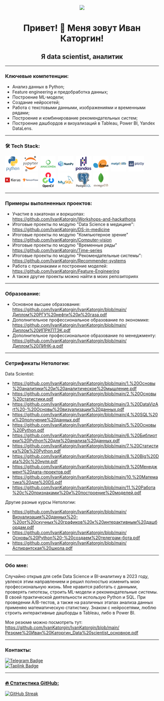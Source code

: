 <div id="header" align="center">
  <img src="https://media4.giphy.com/media/v1.Y2lkPTc5MGI3NjExd3FzdjltZ2V4ZjVmZTEycmpzcThicmQ1bGN5ZDl6N3Z1YnBodTU5dyZlcD12MV9pbnRlcm5hbF9naWZfYnlfaWQmY3Q9cw/S8TzUKzRPjepzJx37U/giphy.gif" width="200"/>

  # Привет! 👋 Меня зовут Иван Каторгин!
  ## Я data scientist, аналитик
</div>

---
### Ключевые компетенции:
- Анализ данных в Python;
- Feature engineering и предобработка данных;
-	Построение ML-модели;	
-	Создание нейросетей;
-	Работа с текстовыми данными, изображениями и временными рядами;
-	Построение и комбинирование рекомендательных систем;
-	Построение дашбордов и визуализаций в Tableau, Power BI, Yandex DataLens.

---
### :hammer_and_wrench: Tech Stack:
<div>
  <img src="https://github.com/devicons/devicon/blob/master/icons/python/python-original-wordmark.svg" title="Python" alt="Python" width="50" height="50"/>&nbsp;
  <img src="https://github.com/devicons/devicon/blob/master/icons/jupyter/jupyter-original-wordmark.svg" title="Jupyter" alt="Jupyter" width="50" height="50"/>&nbsp;
  <img src="https://github.com/devicons/devicon/blob/master/icons/anaconda/anaconda-original-wordmark.svg" title="Anaconda" alt="Anaconda" width="50" height="50"/>&nbsp;
  <img src="https://github.com/devicons/devicon/blob/master/icons/numpy/numpy-original-wordmark.svg" title="Numpy" alt="Numpy" width="50" height="50"/>&nbsp;
  <img src="https://github.com/devicons/devicon/blob/master/icons/pandas/pandas-original-wordmark.svg" title="Pandas" alt="Pandas" width="50" height="50"/>&nbsp;
  <img src="https://github.com/devicons/devicon/blob/master/icons/scikitlearn/scikitlearn-original.svg" title="Scikitlearn" alt="Scikitlearn" width="50" height="50"/>&nbsp;
  <img src="https://github.com/devicons/devicon/blob/master/icons/matplotlib/matplotlib-original-wordmark.svg" title="Matplotlib" alt="Matplotlib" width="50" height="50"/>&nbsp;
  <img src="https://github.com/devicons/devicon/blob/master/icons/plotly/plotly-original-wordmark.svg" title="Plotly" alt="Plotly" width="50" height="50"/>&nbsp;
  <img src="https://github.com/devicons/devicon/blob/master/icons/keras/keras-original-wordmark.svg" title="Keras" alt="Keras" width="50" height="50"/>&nbsp;
  <img src="https://github.com/devicons/devicon/blob/master/icons/tensorflow/tensorflow-original-wordmark.svg" title="Tensorflow" alt="Tensorflow" width="50" height="50"/>&nbsp;
  <img src="https://github.com/devicons/devicon/blob/master/icons/opencv/opencv-original-wordmark.svg"  title="OpenCV" alt="OpenCV" width="50" height="50"/>&nbsp;
  <img src="https://github.com/devicons/devicon/blob/master/icons/mysql/mysql-original-wordmark.svg" title="MySQL"  alt="MySQL" width="50" height="50"/>&nbsp;
  <img src="https://github.com/devicons/devicon/blob/master/icons/postgresql/postgresql-original-wordmark.svg" title="PostgreSQL" alt="PostgreSQL" width="50" height="50"/>&nbsp;
  <img src="https://github.com/devicons/devicon/blob/master/icons/mongodb/mongodb-original-wordmark.svg" title="Mongodb" alt="Mongodb" width="50" height="50"/>&nbsp;
</div>

---
### Примеры выполненных проектов:
- Участие в хакатонах и воркшопах: https://github.com/IvanKatorgin/Workshops-and-hackathons
- Итоговые проекты по модулю "Data Science в медицине": https://github.com/IvanKatorgin/DS-in-medicine
- Итоговые проекты по модулю "Компьютерное зрение" https://github.com/IvanKatorgin/Computer-vision
- Итоговые проекты по модулю "Временные ряды" https://github.com/IvanKatorgin/Time-series
- Итоговые проекты по модулю "Рекомендательные системы": https://github.com/IvanKatorgin/Recommender-systems
- Работа с признаками и построение моделей: https://github.com/IvanKatorgin/Feature-Engineering
- А также другие проекты можно найти в моих репозиториях

---
### Образование:
- Основное высшее образование: https://github.com/IvanKatorgin/IvanKatorgin/blob/main/Диплом%20РГУ%20нефти%20и%20газа.pdf
- Дополнительное профессиональное образование по экономике: https://github.com/IvanKatorgin/IvanKatorgin/blob/main/Диплом%20ИПРКПТЭК.pdf
- Дополнительное профессиональное образование по менеджменту: https://github.com/IvanKatorgin/IvanKatorgin/blob/main/Диплом%20ЛИНК-а.pdf

---
### Сетрификаты Нетологии:

Data Scientist:
- https://github.com/IvanKatorgin/IvanKatorgin/blob/main/1.%20Основы%20аналитики%20и%20аналитическое%20мышление.pdf
- https://github.com/IvanKatorgin/IvanKatorgin/blob/main/2.%20Основы%20статистики.pdf
- https://github.com/IvanKatorgin/IvanKatorgin/blob/main/3.%20DataVizArt%20-%20Основы%20визуализации%20данных.pdf
- https://github.com/IvanKatorgin/IvanKatorgin/blob/main/4.%20SQL%20и%20получение%20данных.pdf
- https://github.com/IvanKatorgin/IvanKatorgin/blob/main/5.%20Основы%20Python.pdf
- https://github.com/IvanKatorgin/IvanKatorgin/blob/main/6.%20Библиотеки%20Python%20для%20анализа%20данных.pdf
- https://github.com/IvanKatorgin/IvanKatorgin/blob/main/7.%20Статистика%20в%20Python.pdf
- https://github.com/IvanKatorgin/IvanKatorgin/blob/main/8.%20Big%20Data%20с%20нуля.pdf
- https://github.com/IvanKatorgin/IvanKatorgin/blob/main/9.%20Менеджмент%20дата-проектов.pdf
- https://github.com/IvanKatorgin/IvanKatorgin/blob/main/10.%20Математика%20для%20DS.pdf
- https://github.com/IvanKatorgin/IvanKatorgin/blob/main/11.%20Работа%20с%20признаками%20и%20построение%20моделей.pdf

Другие разные курсы Нетологии:
- https://github.com/IvanKatorgin/IvanKatorgin/blob/main/Визуализация%20данных%20-%20от%20скучных%20графиков%20к%20интерактивным%20дашбордам.pdf
- https://github.com/IvanKatorgin/IvanKatorgin/blob/main/Основы%20Python%20-%20создаем%20телеграм-бота.pdf
- https://github.com/IvanKatorgin/IvanKatorgin/blob/main/Аспирантская%20школа.pdf

---
### Обо мне:
Случайно открыв для себя Data Science и BI-аналитику в 2023 году, увлекся этим направлением и решил полностью изменить мою профессиональную жизнь.
Мне нравится работать с данными, проверять гипотезы, строить ML-модели и рекомендательные системы. В своей практической деятельности использую Python и SQL. При проведении А/В-тестов, а также на различных этапах анализа данных применяю математическую статистику. Знаком с нейросетями, люблю строить интерактивные дашборды в Tableau, либо в Power BI.

Мое резюме можно посмотреть тут: https://github.com/IvanKatorgin/IvanKatorgin/blob/main/Резюме%20Иван%20Каторгин_Data%20scientist_основное.pdf

---
### Контакты:
<div>
  <div>
    <a href="https://t.me/IvanKatorgin">
      <img src="https://img.shields.io/badge/Telegram-blue?style=for-the-badge&logo=Telegram&logoColor=white" width="200" height="50" alt="Telegram Badge"/>
  <div>

  <div>
    <a href="https://taplink.cc/ivankatorgin">
      <img src="https://img.shields.io/badge/Taplink-black?style=for-the-badge&logo=Taplink&logoColor=white" width="200" height="50" alt="Taplink Badge"/>
  <div>
<div>

---
### :fire: Статистика GitHub:
[![GitHub Streak](https://github-readme-streak-stats.herokuapp.com?user=IvanKatorgin&theme=github-dark&locale=ru&date_format=j%20M%5B%20Y%5D)](https://git.io/streak-stats)
